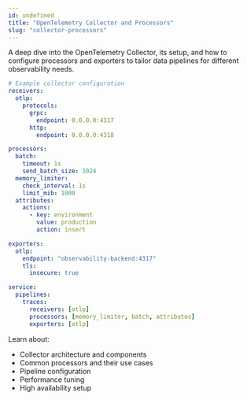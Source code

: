 ```yaml
---
id: undefined
title: "OpenTelemetry Collector and Processors"
slug: "collector-processors"
---
```


A deep dive into the OpenTelemetry Collector, its setup, and how to configure processors and exporters to tailor data pipelines for different observability needs.

```yaml
# Example collector configuration
receivers:
  otlp:
    protocols:
      grpc:
        endpoint: 0.0.0.0:4317
      http:
        endpoint: 0.0.0.0:4318

processors:
  batch:
    timeout: 1s
    send_batch_size: 1024
  memory_limiter:
    check_interval: 1s
    limit_mib: 1000
  attributes:
    actions:
      - key: environment
        value: production
        action: insert

exporters:
  otlp:
    endpoint: "observability-backend:4317"
    tls:
      insecure: true

service:
  pipelines:
    traces:
      receivers: [otlp]
      processors: [memory_limiter, batch, attributes]
      exporters: [otlp]
```

Learn about:

- Collector architecture and components
- Common processors and their use cases
- Pipeline configuration
- Performance tuning
- High availability setup
